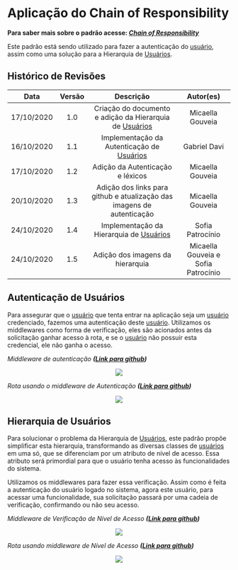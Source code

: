 # Aplicação do Chain of Responsibility
**Para saber mais sobre o padrão acesse: [*Chain of Responsibility*](Project/Estudos/comportamental?id=Cadeia-de-Responsabilidades.md)**

Este padrão está sendo utilizado para fazer a autenticação do [usuário](Modeling/objeto?id=usuário), assim como uma solução para a Hierarquia de [Usuários](Modeling/objeto?id=usuário).


## Histórico de Revisões
| Data | Versão | Descrição | Autor(es) |
|:----:|:------:|:---------:|:---------:|
| 17/10/2020 | 1.0 | Criação do documento e adição da Hierarquia de [Usuários](Modeling/objeto?id=usuário) | Micaella Gouveia |
| 16/10/2020 | 1.1 | Implementação da Autenticação de [Usuários](Modeling/objeto?id=usuário)| Gabriel Davi |
| 17/10/2020 | 1.2 | Adição da Autenticação e léxicos | Micaella Gouveia |
| 20/10/2020 | 1.3 | Adição dos links para github e atualização das imagens de autenticação | Micaella Gouveia |
| 24/10/2020 | 1.4 |Implementação da Hierarquia de [Usuários](Modeling/objeto?id=usuário) | Sofia Patrocínio |
| 24/10/2020 | 1.5 |Adição dos imagens da hierarquia | Micaella Gouveia e Sofia Patrocínio | 


## Autenticação de Usuários
Para assegurar que o [usuário](Modeling/objeto?id=usuário) que tenta entrar na aplicação seja um [usuário](Modeling/objeto?id=usuário) credenciado, fazemos uma autenticação deste [usuário](Modeling/objeto?id=usuário). Utilizamos os middlewares como forma de verificação, eles são acionados antes da solicitação ganhar acesso à rota, e se o [usuário](Modeling/objeto?id=usuário) não possuir esta credencial, ele não ganha o acesso.

*Middleware de autenticação **([Link para github](https://github.com/UnBArqDsw/2020.1_G12_Stock_Backend/blob/devel/src/app/middlewares/Authorization.js))***
<p align="center">
<img src="https://unbarqdsw.github.io/2020.1_G12_Stock/assets/padroes/chainResponsibility/auth.png" class="codes-prints" />
</p>

*Rota usando o middleware de Autenticação **([Link para github](https://github.com/UnBArqDsw/2020.1_G12_Stock_Backend/blob/devel/src/routes/Collaborator.routes.js))***
<p align="center">
<img src="https://unbarqdsw.github.io/2020.1_G12_Stock/assets/padroes/chainResponsibility/routes.png" class="codes-prints" />
</p>

## Hierarquia de Usuários
Para solucionar o problema da Hierarquia de [Usuários](Modeling/objeto?id=usuário), este padrão propõe simplificar esta hierarquia, transformando as diversas classes de [usuários](Modeling/objeto?id=usuário) em uma só, que se diferenciam por um atributo de nível de acesso. Essa atributo será primordial para que o usuário tenha acesso às funcionalidades do sistema. 

Utilizamos os middlewares para fazer essa verificação. Assim como é feita a autenticação do usuário logado no sistema, agora este usuário, para acessar uma funcionalidade, sua solicitação passará por uma cadeia de verificação, confirmando ou não seu acesso.


*Middleware de Verificação de Nível de Acesso **([Link para github](https://github.com/UnBArqDsw/2020.1_G12_Stock_Backend/blob/devel/src/app/middlewares/AccessLevel.js))***
<p align="center">
<img src="https://unbarqdsw.github.io/2020.1_G12_Stock/assets/padroes/chainResponsibility/acessLevelMiddleware.png" class="codes-prints" />
</p>

*Rota usando middleware de Nível de Acesso **([Link para github](https://github.com/UnBArqDsw/2020.1_G12_Stock_Backend/blob/devel/src/routes/Category.routes.js))***
<p align="center">
<img src="https://unbarqdsw.github.io/2020.1_G12_Stock/assets/padroes/chainResponsibility/categoryRouteMiddleware.png" class="codes-prints" />
</p>
